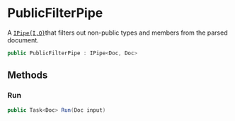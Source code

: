 # PublicFilterPipe
A [`IPipe{I,O}`](./IPipe{I,O}.md)that filters out non-public types and members from the parsed document.

```cs
public PublicFilterPipe : IPipe<Doc, Doc>
```

## Methods
### Run
```cs
public Task<Doc> Run(Doc input)
```

